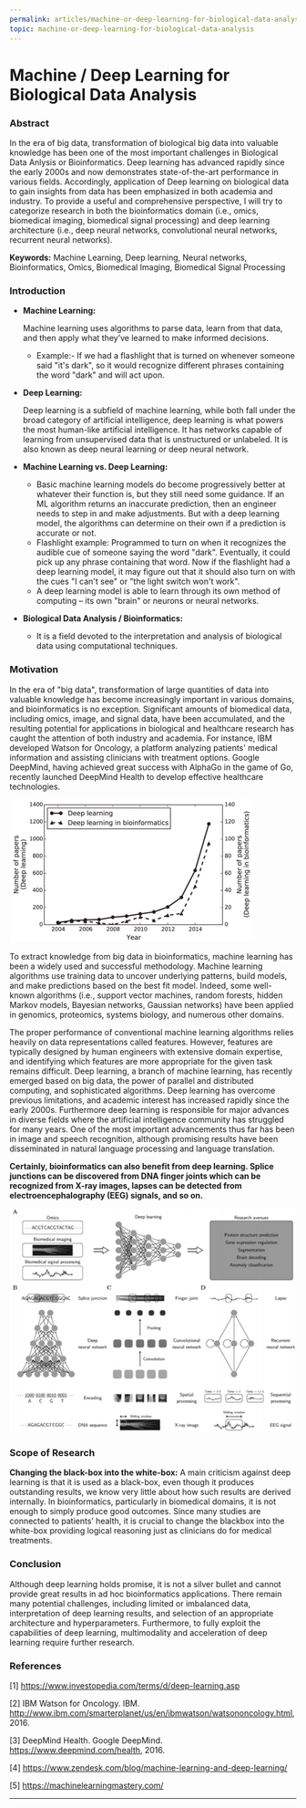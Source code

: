```yaml
---
permalink: articles/machine-or-deep-learning-for-biological-data-analysis
topic: machine-or-deep-learning-for-biological-data-analysis
---
```




# Machine / Deep Learning for Biological Data Analysis

### Abstract

In the era of big data, transformation of biological big data into valuable knowledge has been one of the most important challenges in Biological Data Anlysis or  Bioinformatics. Deep learning has advanced rapidly since the early 2000s and now demonstrates state-of-the-art performance in various fields. Accordingly, application of Deep learning on biological data to gain insights from data has been emphasized in both academia and industry. To provide a useful and comprehensive perspective, I will try to categorize research in both the bioinformatics domain (i.e., omics, biomedical imaging, biomedical signal processing) and deep learning architecture (i.e., deep neural networks, convolutional neural networks, recurrent neural networks). 



**Keywords:** Machine Learning, Deep learning, Neural networks, Bioinformatics, Omics, Biomedical Imaging, Biomedical Signal Processing

### Introduction

- **Machine Learning:**

    Machine learning uses algorithms to parse data, learn from that data, and then apply what they’ve learned to make informed decisions.

    - Example:- If we had a flashlight that is turned on whenever someone said "it's dark", so it would recognize different phrases containing the word "dark" and will act upon.

- **Deep Learning:** 

    Deep learning is a subfield of machine learning, while both fall under the broad category of artificial intelligence, deep learning is what powers the most human-like artificial intelligence. It has networks capable of learning from unsupervised data that is unstructured or unlabeled. It is also known as deep neural learning or deep neural network.

- **Machine Learning vs. Deep Learning:**

    - Basic machine learning models do become progressively better at whatever their function is, but they still need some guidance. If an ML algorithm returns an inaccurate prediction, then an engineer needs to step in and make adjustments. But with a deep learning model, the algorithms can determine on their own if a prediction is accurate or not.
    - Flashlight example: Programmed to turn on when it recognizes the audible cue of someone saying the word "dark". Eventually, it could pick up any phrase containing that word. Now if the flashlight had a deep learning model, it may figure out that it should also turn on with the cues "I can't see" or "the light switch won't work".
    - A deep learning model is able to learn through its own method of computing – its own "brain" or neurons or neural networks.

- **Biological Data Analysis / Bioinformatics:**

    - It is a field devoted to the interpretation and analysis of biological data using computational techniques.

### Motivation

In the era of "big data", transformation of large quantities of data into valuable knowledge has become increasingly important in various domains, and bioinformatics is no exception. Significant amounts of biomedical data, including omics, image, and signal data, have been
accumulated, and the resulting potential for applications in biological and healthcare research has caught the attention of both industry and academia.  For instance, IBM developed Watson for Oncology, a platform analyzing patients' medical information and assisting clinicians with 
treatment options. Google DeepMind, having achieved great success with AlphaGo in the game of Go, recently launched DeepMind Health to develop effective healthcare technologies.

![deep_learning_bioinfo](assets/deep_learning_bioinfo.png)



To extract knowledge from big data in bioinformatics, machine learning has been a widely used and successful methodology. Machine learning algorithms use training data to uncover underlying patterns, build models, and make predictions based on the best fit model. Indeed, some well-known algorithms (i.e., support vector machines, random forests, hidden Markov models, Bayesian networks, Gaussian networks) have been applied in genomics, proteomics, systems biology, and numerous other domains.



The proper performance of conventional machine learning algorithms relies heavily on data representations called features. However, features are typically designed by human engineers with extensive domain expertise, and identifying which features are more appropriate
for the given task remains difficult. Deep learning, a branch of machine learning, has recently emerged based on big data, the power of parallel and distributed computing, and sophisticated algorithms. Deep learning has overcome previous limitations, and academic interest has increased rapidly since the early 2000s. Furthermore deep learning is responsible for major advances in diverse fields where the artificial intelligence community has struggled for many years. One of the most important advancements thus far has been in image and speech recognition, although promising results have been disseminated in natural language processing and language translation.

**Certainly, bioinformatics can also benefit from deep learning. Splice junctions can be discovered from DNA finger joints which can be recognized from X-ray images, lapses can be detected from electroencephalography (EEG) signals, and so on.** 



![](assets/bioinformatics_examples.png)



### Scope of Research

**Changing the black-box into the white-box:** A main criticism against deep learning is that it is used as a black-box, even though it produces outstanding results, we know very little about how such results are derived internally. In bioinformatics, particularly in biomedical domains, it is not enough to simply produce good outcomes. Since many studies are connected to patients’ health, it is crucial to change the blackbox into the white-box providing logical reasoning just as clinicians do for medical treatments.



### Conclusion

Although deep learning holds promise, it is not a silver bullet and cannot provide great results in ad hoc bioinformatics applications. There remain many potential challenges, including limited or imbalanced data, interpretation of deep learning results, and selection of an appropriate architecture and hyperparameters. Furthermore, to fully exploit the capabilities of deep learning, multimodality and acceleration of deep learning require further research.



### References

[1] https://www.investopedia.com/terms/d/deep-learning.asp 

[2] IBM Watson for Oncology. IBM. http://www.ibm.com/smarterplanet/us/en/ibmwatson/watsononcology.html, 2016.

[3] DeepMind Health. Google DeepMind. https://www.deepmind.com/health, 2016.

[4] https://www.zendesk.com/blog/machine-learning-and-deep-learning/

[5] https://machinelearningmastery.com/



---

